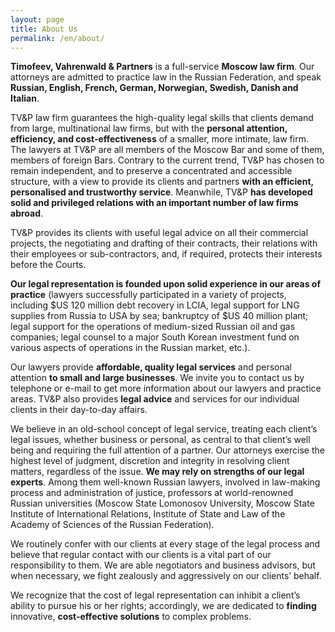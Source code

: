 ```yaml
---
layout: page
title: About Us
permalink: /en/about/
---
```


**Timofeev, Vahrenwald & Partners** is a full-service **Moscow law firm**. Our attorneys are admitted to practice law in the Russian Federation, and speak **Russian, English, French, German, Norwegian, Swedish, Danish and Italian**.

TV&P law firm guarantees the high-quality legal skills that clients demand from large, multinational law firms, but with the **personal attention, efficiency, and cost-effectiveness** of a smaller, more intimate, law firm. The lawyers at TV&P are all members of the Moscow Bar and some of them, members of foreign Bars. Contrary to the current trend, TV&P has chosen to remain independent, and to preserve a concentrated and accessible structure, with a view to provide its clients and partners **with an efficient, personalised and trustworthy service**. Meanwhile, TV&P **has developed solid and privileged relations with an important number of law firms abroad**.

TV&P provides its clients with useful legal advice on all their commercial projects, the negotiating and drafting of their contracts, their relations with their employees or sub-contractors, and, if required, protects their interests before the Courts.

**Our legal representation is founded upon solid experience in our areas of practice** (lawyers successfully participated in a variety of projects, including $US 120 million debt recovery in LCIA, legal support for LNG supplies from Russia to USA by sea; bankruptcy of $US 40 million plant; legal support for the operations of medium-sized Russian oil and gas companies; legal counsel to a major South Korean investment fund on various aspects of operations in the Russian market, etc.).

Our lawyers provide **affordable, quality legal services** and personal attention **to small and large businesses**. We invite you to contact us by telephone or e-mail to get more information about our lawyers and practice areas. TV&P also provides **legal advice** and services for our individual clients in their day-to-day affairs.

We believe in an old-school concept of legal service, treating each client’s legal issues, whether business or personal, as central to that client’s well being and requiring the full attention of a partner. Our attorneys exercise the highest level of judgment, discretion and integrity in resolving client matters, regardless of the issue. **We may rely on strengths of our legal experts**. Among them well-known Russian lawyers, involved in law-making process and administration of justice, professors at world-renowned Russian universities (Moscow State Lomonosov University, Moscow State Institute of International Relations, Institute of State and Law of the Academy of Sciences of the Russian Federation).

We routinely confer with our clients at every stage of the legal process and believe that regular contact with our clients is a vital part of our responsibility to them. We are able negotiators and business advisors, but when necessary, we fight zealously and aggressively on our clients’ behalf.

We recognize that the cost of legal representation can inhibit a client’s ability to pursue his or her rights; accordingly, we are dedicated to **finding** innovative, **cost-effective solutions** to complex problems.

